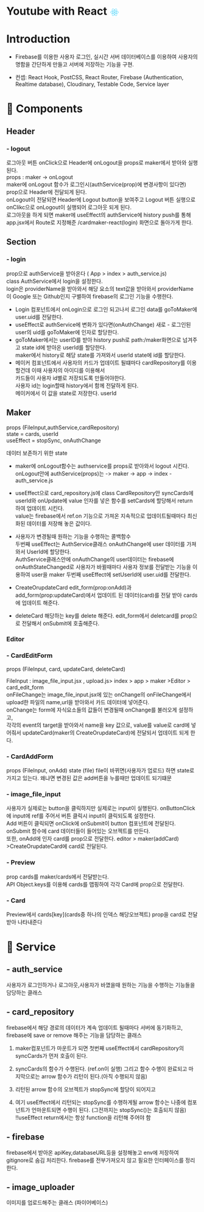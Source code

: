 # Youtube with React <img align="center" alt="React" width="26px" src="https://raw.githubusercontent.com/github/explore/80688e429a7d4ef2fca1e82350fe8e3517d3494d/topics/react/react.png" />

# Introduction

- Firebase를 이용한 사용자 로그인, 실시간 서버 데이터베이스를 이용하여 사용자의 명함을 간단하게 만들고 서버에 저장하는 기능을 구현.

- 컨셉: React Hook, PostCSS, React Router, Firebase (Authentication, Realtime database), Cloudinary, Testable Code, Service layer

# 📁 Components

## Header

### - logout

로그아웃 버튼 onClick으로 Header에 onLogout을 props로 maker에서 받아와 실행된다.  
props : maker -> onLogout  
maker에 onLogout 함수가 로그인시(authService(prop)에 변경사항이 있다면) prop으로 Header에 전달되게 된다.  
onLogout이 전달되면 Header에 Logout button을 보여주고 Logout 버튼 실행으로 onClikc으로 onLogout이 실행되어 로그아웃 되게 된다.  
로그아웃을 하게 되면 maker에 useEffect의 authService에 history push를 통해 app.jsx에서 Route로 지정해준 /cardmaker-react(login) 화면으로 돌아가게 한다.

## Section

### - login

prop으로 authService을 받아온다 ( App > index > auth_service.js)  
class AuthService에서 login을 설정한다.  
login은 providerName을 받아와서 해당 요소의 text값을 받아와서 providerName이 Google 또는 Github인지 구별하여 firebase의 로그인 기능을 수행한다.

- Login 컴포넌트에서 onLogin으로 로그인 되고나서 로그인 data를 goToMaker에 user.uid를 전달한다.
- useEffect로 authService에 변화가 있다면(onAuthChange) 새로 - 로그인된 user의 uid를 goToMaker에 인자로 할당한다.
- goToMaker에서는 userID를 받아 history push로 path:/maker화면으로 넘겨주고 state id에 받아온 userId를 할당한다.  
  maker에서 history로 해당 state를 가져와서 userId state에 id를 할당한다.
- 메이커 컴포넌트에서 사용자의 카드가 업데이트 될떄마다 cardRepository를 이용할건데 이때 사용자의 아이디를 이용해서  
  카드들이 사용자 id별로 저장되도록 만들어야한다.  
  사용자 id는 login할때 history에서 함께 전달하게 된다.  
  메이커에서 이 값을 state로 저장한다. userId

## Maker

props (FileInput,authService,cardRepository)  
state = cards, userId  
useEffect = stopSync, onAuthChange

데이터 보존하기 위한 state

- maker에 onLogout함수는 authservice를 props로 받아와서 logout 시킨다.  
  onLogout안에 authService(props)는 -> maker -> app -> index - auth_service.js
- useEffect으로 card_repository.js에 class CardRepository안 syncCards에 userId와 onUpdate에 value 인자를 넣은 함수를 setCards에 할당해서 return 하여 업데이트 시킨다.  
  value는 firebase에서 ref.on 기능으로 가져온 지속적으로 업데이트될때마다 최신화된 데이터를 저장해 놓은 값이다.
- 사용자가 변경될때 원하는 기능을 수행하는 콜백함수  
  두번째 useEffect는 AuthService클래스 onAuthChange에 user 데이터를 가져와서 UserId에 할당한다.  
  AuthService클래스안에 onAuthChange의 user데이터는 firebase에 onAuthStateChanged로 사용자가 바뀔때마다 사용자 정보를 전달받는 기능을 이용하여 user을 maker 두번째 useEffect에 setUserId에 user.uid를 전달한다.

- CreateOrupdateCard
  edit_form(prop:onAdd)과 add_form(prop:updateCard)에서 업데이트 된 데이터(card)를 전달 받아 cards에 업데이트 해준다.
- deleteCard
  해당하는 key를 delete 해준다. edit_form에서 deletcard를 prop으로 전달해서 onSubmit에 호출해준다.

### Editor

### - CardEditForm

props (FileInput, card, updateCard, deleteCard)

FileInput : image_file_input.jsx , upload.js> index > app > maker >Editor > card_edit_form  
onFileChange는 image_file_input.jsx에 있는 onChange의 onFileChange에서 upload한 파일의 name,url을 받아와서 카드 데이터에 넣어준다.  
onChange는 form에 자식요소들의 값들이 변경될때 onChange를 불러오게 설정하고,  
각각의 event의 target을 받아와서 name을 key 값으로, value를 value로 card에 넣어줘서 updateCard(maker의 CreateOrupdateCard)에 전달되서 업데이트 되게 한다.

### - CardAddForm

props (FileInput, onAdd)
state (file)
file이 바뀌면(사용자가 업로드) 하면 state로 가지고 있는다. 왜냐면 변경된 값은 add버튼을 누를때만 업데이트 되기떄문

### - image_file_input

사용자가 실제로는 button을 클릭하지만 실제로는 input이 실행된다. onButtonClick에 input에 ref를 주어서 버튼 클릭시 input이 클릭되도록 설정한다.  
Add 버튼이 클릭되면 onClick에 onSubmit이 button 컴포넌트에 전달된다. onSubmit 함수에 card 데이터들이 들어있는 오브젝트를 만든다.  
또한, onAdd에 인자 card를 prop으로 전달한다. editor > maker(addCard) >CreateOrupdateCard에 card로 전달된다.

### - Preview

prop cards를 maker/cards에서 전달받는다.  
API Object.keys를 이용해 cards를 맵핑하여 각각 Card에 prop으로 전달한다.

### - Card

Preview에서 cards[key](cards중 하나의 인덱스 해당오브젝트) prop을 card로 전달받아 나타내준다

# 📁 Service

## - auth_service

사용자가 로그인하거나 로그아웃,사용자가 바꼈을때 원하는 기능을 수행하는 기능들을 담당하는 클래스

## - card_repository

firebase에서 해당 경로의 데이터가 계속 업데이트 될때마다 서버에 동기화하고, firebase에 save or remove 해주는 기능을 담당하는 클래스

1. maker컴포넌트가 마운트가 되면 첫번째 useEffect에서 cardRepository의 syncCards가 먼저 호출이 된다.

2. syncCards의 함수가 수행된다. (ref.on이 실행)
   그리고 함수 수행이 완료되고 마지막으로는 arrow 함수가 리턴이 된다.(아직 수행되지 않음)

3. 리턴된 arrow 함수의 오브젝트가 stopSync에 할당이 되어지고

4. 여기 useEffect에서 리턴되는 stopSync를 수행하게될 arrow 함수는 나중에 컴포넌트가 언마운트되면 수행이 된다. (그전까지는 stopSync()는 호출되지 않음)
   !!useEffect return에서는 항상 function을 리턴해 주어야 함

## - firebase

firebase에서 받아온 apiKey,databaseURL등을 설정해놓고 env에 저장하여 gitignore로 숨김 처리한다.
firebase를 전부가져오지 않고 필요한 인터페이스를 정리한다.

## - image_uploader

이미지를 업로드해주는 클래스 (파이어베이스)
